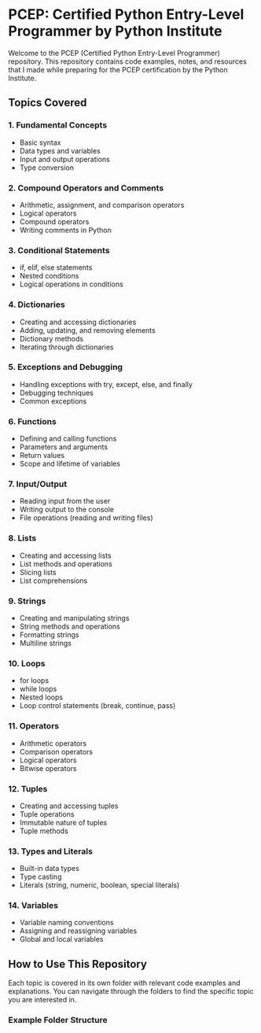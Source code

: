 # PCEP: Certified Python Entry-Level Programmer by Python Institute

Welcome to the PCEP (Certified Python Entry-Level Programmer) repository. This repository contains code examples, notes, and resources that I made while preparing for the PCEP certification by the Python Institute.

## Topics Covered

### 1. Fundamental Concepts
- Basic syntax
- Data types and variables
- Input and output operations
- Type conversion

### 2. Compound Operators and Comments
- Arithmetic, assignment, and comparison operators
- Logical operators
- Compound operators
- Writing comments in Python

### 3. Conditional Statements
- if, elif, else statements
- Nested conditions
- Logical operations in conditions

### 4. Dictionaries
- Creating and accessing dictionaries
- Adding, updating, and removing elements
- Dictionary methods
- Iterating through dictionaries

### 5. Exceptions and Debugging
- Handling exceptions with try, except, else, and finally
- Debugging techniques
- Common exceptions

### 6. Functions
- Defining and calling functions
- Parameters and arguments
- Return values
- Scope and lifetime of variables

### 7. Input/Output
- Reading input from the user
- Writing output to the console
- File operations (reading and writing files)

### 8. Lists
- Creating and accessing lists
- List methods and operations
- Slicing lists
- List comprehensions

### 9. Strings
- Creating and manipulating strings
- String methods and operations
- Formatting strings
- Multiline strings

### 10. Loops
- for loops
- while loops
- Nested loops
- Loop control statements (break, continue, pass)

### 11. Operators
- Arithmetic operators
- Comparison operators
- Logical operators
- Bitwise operators

### 12. Tuples
- Creating and accessing tuples
- Tuple operations
- Immutable nature of tuples
- Tuple methods

### 13. Types and Literals
- Built-in data types
- Type casting
- Literals (string, numeric, boolean, special literals)

### 14. Variables
- Variable naming conventions
- Assigning and reassigning variables
- Global and local variables

## How to Use This Repository

Each topic is covered in its own folder with relevant code examples and explanations. You can navigate through the folders to find the specific topic you are interested in.

### Example Folder Structure
